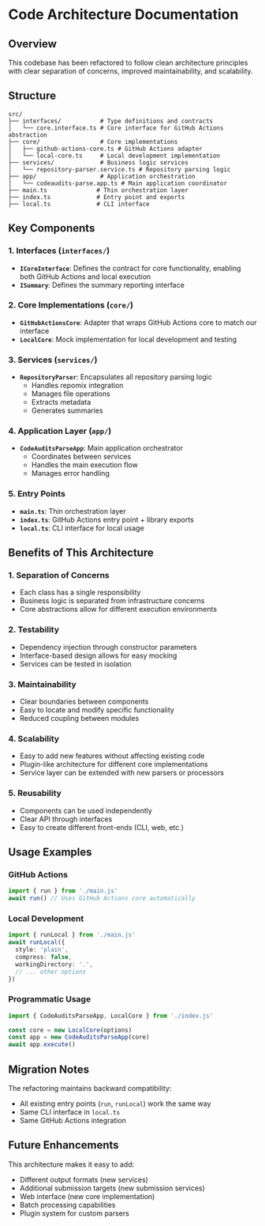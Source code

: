 # Code Architecture Documentation

## Overview

This codebase has been refactored to follow clean architecture principles with clear separation of concerns, improved maintainability, and scalability.

## Structure

```
src/
├── interfaces/           # Type definitions and contracts
│   └── core.interface.ts # Core interface for GitHub Actions abstraction
├── core/                 # Core implementations
│   ├── github-actions-core.ts # GitHub Actions adapter
│   └── local-core.ts     # Local development implementation
├── services/             # Business logic services
│   └── repository-parser.service.ts # Repository parsing logic
├── app/                  # Application orchestration
│   └── codeaudits-parse.app.ts # Main application coordinator
├── main.ts              # Thin orchestration layer
├── index.ts             # Entry point and exports
├── local.ts             # CLI interface
```

## Key Components

### 1. Interfaces (`interfaces/`)
- **`ICoreInterface`**: Defines the contract for core functionality, enabling both GitHub Actions and local execution
- **`ISummary`**: Defines the summary reporting interface

### 2. Core Implementations (`core/`)
- **`GitHubActionsCore`**: Adapter that wraps GitHub Actions core to match our interface
- **`LocalCore`**: Mock implementation for local development and testing

### 3. Services (`services/`)
- **`RepositoryParser`**: Encapsulates all repository parsing logic
  - Handles repomix integration
  - Manages file operations
  - Extracts metadata
  - Generates summaries

### 4. Application Layer (`app/`)
- **`CodeAuditsParseApp`**: Main application orchestrator
  - Coordinates between services
  - Handles the main execution flow
  - Manages error handling

### 5. Entry Points
- **`main.ts`**: Thin orchestration layer
- **`index.ts`**: GitHub Actions entry point + library exports
- **`local.ts`**: CLI interface for local usage

## Benefits of This Architecture

### 1. **Separation of Concerns**
- Each class has a single responsibility
- Business logic is separated from infrastructure concerns
- Core abstractions allow for different execution environments

### 2. **Testability**
- Dependency injection through constructor parameters
- Interface-based design allows for easy mocking
- Services can be tested in isolation

### 3. **Maintainability**
- Clear boundaries between components
- Easy to locate and modify specific functionality
- Reduced coupling between modules

### 4. **Scalability**
- Easy to add new features without affecting existing code
- Plugin-like architecture for different core implementations
- Service layer can be extended with new parsers or processors

### 5. **Reusability**
- Components can be used independently
- Clear API through interfaces
- Easy to create different front-ends (CLI, web, etc.)

## Usage Examples

### GitHub Actions
```typescript
import { run } from './main.js'
await run() // Uses GitHub Actions core automatically
```

### Local Development
```typescript
import { runLocal } from './main.js'
await runLocal({
  style: 'plain',
  compress: false,
  workingDirectory: '.',
  // ... other options
})
```

### Programmatic Usage
```typescript
import { CodeAuditsParseApp, LocalCore } from './index.js'

const core = new LocalCore(options)
const app = new CodeAuditsParseApp(core)
await app.execute()
```

## Migration Notes

The refactoring maintains backward compatibility:
- All existing entry points (`run`, `runLocal`) work the same way
- Same CLI interface in `local.ts`
- Same GitHub Actions integration

## Future Enhancements

This architecture makes it easy to add:
- Different output formats (new services)
- Additional submission targets (new submission services)
- Web interface (new core implementation)
- Batch processing capabilities
- Plugin system for custom parsers
